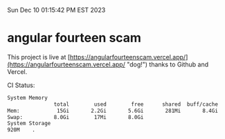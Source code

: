 Sun Dec 10 01:15:42 PM EST 2023

# angular fourteen scam


This project is live at [https://angularfourteenscam.vercel.app/](https://angularfourteenscam.vercel.app/ "dog!") thanks to Github and Vercel.

CI Status: 

```bash
System Memory
               total        used        free      shared  buff/cache   available
Mem:            15Gi       2.2Gi       5.6Gi       281Mi       8.4Gi        13Gi
Swap:          8.0Gi        17Mi       8.0Gi
System Storage
920M	.
```
